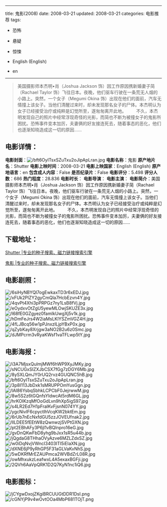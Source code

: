 
---
title: 鬼影(2008)
date: 2008-03-21
updated: 2008-03-21
categories: 电影推荐
tags:
- 恐怖
- 悬疑
- 惊悚

- English (English)
- en
---


> 美国摄影师本杰明•肖（Joshua Jackson 饰）因工作原因携新婚妻子简（Rachael Taylor 饰）飞往日本。夜晚，他们驱车行驶在一条荒无人烟的小路上。突然，一个女子（Megumi Okina 饰）出现在他们的面前，汽车无情撞上该女子。当他们清醒过来时，却未发现那名女子的尸体。本杰明认为女子已经接受治疗或纯粹是幻觉所至，遂匆匆离开此地。  　　不久，本杰明发现自己的照片中经常浮现奇怪的光影，而简也不断为被撞女子的鬼影所困扰。恐怖事件变本加厉，夫妻俩的好友接连死去，随着事态的恶化，他们也逐渐知晓造成这一切的原因……

## **电影详情**：

**电影封面**：<img src="https://image.tmdb.org/t/p/w200/bft6OyITsxSZuTxu2oJipApLran.jpg" alt="/bft6OyITsxSZuTxu2oJipApLran.jpg" title="/bft6OyITsxSZuTxu2oJipApLran.jpg">
**电影名称**：鬼影
**原产地片名**：Shutter
**电影上映时间**：2008-03-21
**电影上映国家**：English (English)
**原产地语言**：en
**包含成人内容**：False
**是否纪录片**：False
**电影评分**：5.498
**评分人数**：686
**热门程度**：28.836
**电影时长**：
**电影导演**：
**电影主演**：
**电影简介**：美国摄影师本杰明•肖（Joshua Jackson 饰）因工作原因携新婚妻子简（Rachael Taylor 饰）飞往日本。夜晚，他们驱车行驶在一条荒无人烟的小路上。突然，一个女子（Megumi Okina 饰）出现在他们的面前，汽车无情撞上该女子。当他们清醒过来时，却未发现那名女子的尸体。本杰明认为女子已经接受治疗或纯粹是幻觉所至，遂匆匆离开此地。  　　不久，本杰明发现自己的照片中经常浮现奇怪的光影，而简也不断为被撞女子的鬼影所困扰。恐怖事件变本加厉，夫妻俩的好友接连死去，随着事态的恶化，他们也逐渐知晓造成这一切的原因……

## **下载地址**：
[Shutter |专业的种子搜索、磁力链接搜索引擎](https://movie.amd794.com:2083/?search=Shutter&ordering=&mode=match_phrase&page_size=10&page=1)

[鬼影 |专业的种子搜索、磁力链接搜索引擎](https://movie.amd794.com:2083/?search=%E9%AC%BC%E5%BD%B1&ordering=&mode=match_phrase&page_size=10&page=1)
 

## **电影剧照**：
<img src="https://image.tmdb.org/t/p/original/6siHyNBYQI7ogEwkaxTD3r6xEDJ.jpg" alt="/6siHyNBYQI7ogEwkaxTD3r6xEDJ.jpg" title="/6siHyNBYQI7ogEwkaxTD3r6xEDJ.jpg"><img src="https://image.tmdb.org/t/p/original/xFUk2PlZY2gyCmQla7HcbEzvn4Y.jpg" alt="/xFUk2PlZY2gyCmQla7HcbEzvn4Y.jpg" title="/xFUk2PlZY2gyCmQla7HcbEzvn4Y.jpg"><img src="https://image.tmdb.org/t/p/original/4qvPt4Xhi3pPRPGz7ny1LsB8fVj.jpg" alt="/4qvPt4Xhi3pPRPGz7ny1LsB8fVj.jpg" title="/4qvPt4Xhi3pPRPGz7ny1LsB8fVj.jpg"><img src="https://image.tmdb.org/t/p/original/eOydxvOtZgU5yewMLOwjSKUZE3x.jpg" alt="/eOydxvOtZgU5yewMLOwjSKUZE3x.jpg" title="/eOydxvOtZgU5yewMLOwjSKUZE3x.jpg"><img src="https://image.tmdb.org/t/p/original/l68fE0GZgyez0famIkUwgXj5v1k.jpg" alt="/l68fE0GZgyez0famIkUwgXj5v1k.jpg" title="/l68fE0GZgyez0famIkUwgXj5v1k.jpg"><img src="https://image.tmdb.org/t/p/original/hDmFeJrs4W2iaMsLKlYSZmVGZ4H.jpg" alt="/hDmFeJrs4W2iaMsLKlYSZmVGZ4H.jpg" title="/hDmFeJrs4W2iaMsLKlYSZmVGZ4H.jpg"><img src="https://image.tmdb.org/t/p/original/4fLJBcq56w1pPJnxzILjpYBxP0x.jpg" alt="/4fLJBcq56w1pPJnxzILjpYBxP0x.jpg" title="/4fLJBcq56w1pPJnxzILjpYBxP0x.jpg"><img src="https://image.tmdb.org/t/p/original/qZybKay8Xrjgw3aNO2B2u6z0Smc.jpg" alt="/qZybKay8Xrjgw3aNO2B2u6z0Smc.jpg" title="/qZybKay8Xrjgw3aNO2B2u6z0Smc.jpg"><img src="https://image.tmdb.org/t/p/original/dJMPcrm3vRyaKWsf1vaTFLwp5tY.jpg" alt="/dJMPcrm3vRyaKWsf1vaTFLwp5tY.jpg" title="/dJMPcrm3vRyaKWsf1vaTFLwp5tY.jpg">

## **电影海报**：
<img src="https://image.tmdb.org/t/p/original/i3A7MjsxQulmjMWf6hWP9XyJMKy.jpg" alt="/i3A7MjsxQulmjMWf6hWP9XyJMKy.jpg" title="/i3A7MjsxQulmjMWf6hWP9XyJMKy.jpg"><img src="https://image.tmdb.org/t/p/original/sNCUGxSIZXJbCSX7fGg7zDGY6Mb.jpg" alt="/sNCUGxSIZXJbCSX7fGg7zDGY6Mb.jpg" title="/sNCUGxSIZXJbCSX7fGg7zDGY6Mb.jpg"><img src="https://image.tmdb.org/t/p/original/8ySXLQmJY0rUQ2rvz4GUQNC5hB.jpg" alt="/8ySXLQmJY0rUQ2rvz4GUQNC5hB.jpg" title="/8ySXLQmJY0rUQ2rvz4GUQNC5hB.jpg"><img src="https://image.tmdb.org/t/p/original/bft6OyITsxSZuTxu2oJipApLran.jpg" alt="/bft6OyITsxSZuTxu2oJipApLran.jpg" title="/bft6OyITsxSZuTxu2oJipApLran.jpg"><img src="https://image.tmdb.org/t/p/original/3p8I113JbDxk1sMRUPPOmYusGgn.jpg" alt="/3p8I113JbDxk1sMRUPPOmYusGgn.jpg" title="/3p8I113JbDxk1sMRUPPOmYusGgn.jpg"><img src="https://image.tmdb.org/t/p/original/lAI86YsbqSbhkLCPCbF0JejrwwM.jpg" alt="/lAI86YsbqSbhkLCPCbF0JejrwwM.jpg" title="/lAI86YsbqSbhkLCPCbF0JejrwwM.jpg"><img src="https://image.tmdb.org/t/p/original/8w5S2z6tGQnfsYIdwcAt5rdM6GL.jpg" alt="/8w5S2z6tGQnfsYIdwcAt5rdM6GL.jpg" title="/8w5S2z6tGQnfsYIdwcAt5rdM6GL.jpg"><img src="https://image.tmdb.org/t/p/original/hrKOIKzqMfOoGdLvn9hXp5igS97.jpg" alt="/hrKOIKzqMfOoGdLvn9hXp5igS97.jpg" title="/hrKOIKzqMfOoGdLvn9hXp5igS97.jpg"><img src="https://image.tmdb.org/t/p/original/s4LR2Ed7H1pFraIKvFjsnN074YY.jpg" alt="/s4LR2Ed7H1pFraIKvFjsnN074YY.jpg" title="/s4LR2Ed7H1pFraIKvFjsnN074YY.jpg"><img src="https://image.tmdb.org/t/p/original/ygcNivlF6cpyctlhVcqKW2bktEm.jpg" alt="/ygcNivlF6cpyctlhVcqKW2bktEm.jpg" title="/ygcNivlF6cpyctlhVcqKW2bktEm.jpg"><img src="https://image.tmdb.org/t/p/original/6rUb7nEcNxfdGU5zzJOVEUfnak2.jpg" alt="/6rUb7nEcNxfdGU5zzJOVEUfnak2.jpg" title="/6rUb7nEcNxfdGU5zzJOVEUfnak2.jpg"><img src="https://image.tmdb.org/t/p/original/llLDEE5fEEtW8zQwnwzjSVPtGXN.jpg" alt="/llLDEE5fEEtW8zQwnwzjSVPtGXN.jpg" title="/llLDEE5fEEtW8zQwnwzjSVPtGXN.jpg"><img src="https://image.tmdb.org/t/p/original/pt2EBhAFy3P6jI1vBQInpro16eG.jpg" alt="/pt2EBhAFy3P6jI1vBQInpro16eG.jpg" title="/pt2EBhAFy3P6jI1vBQInpro16eG.jpg"><img src="https://image.tmdb.org/t/p/original/gvDnQKwFbD8yhg9bJxx1sR5u44b.jpg" alt="/gvDnQKwFbD8yhg9bJxx1sR5u44b.jpg" title="/gvDnQKwFbD8yhg9bJxx1sR5u44b.jpg"><img src="https://image.tmdb.org/t/p/original/jQgdaG8THhaOVyAzve6MZLZdxSZ.jpg" alt="/jQgdaG8THhaOVyAzve6MZLZdxSZ.jpg" title="/jQgdaG8THhaOVyAzve6MZLZdxSZ.jpg"><img src="https://image.tmdb.org/t/p/original/w0iDqNvjVWncI3403ITI5iEIaXN.jpg" alt="/w0iDqNvjVWncI3403ITI5iEIaXN.jpg" title="/w0iDqNvjVWncI3403ITI5iEIaXN.jpg"><img src="https://image.tmdb.org/t/p/original/dXNE6jP9yRhGP5F31aGLVaKvNhS.jpg" alt="/dXNE6jP9yRhGP5F31aGLVaKvNhS.jpg" title="/dXNE6jP9yRhGP5F31aGLVaKvNhS.jpg"><img src="https://image.tmdb.org/t/p/original/5wDKRfMrEZAUPmca2WVBdZrL08R.jpg" alt="/5wDKRfMrEZAUPmca2WVBdZrL08R.jpg" title="/5wDKRfMrEZAUPmca2WVBdZrL08R.jpg"><img src="https://image.tmdb.org/t/p/original/owMhxukzLeafwxL4A5exaxBGFji.jpg" alt="/owMhxukzLeafwxL4A5exaxBGFji.jpg" title="/owMhxukzLeafwxL4A5exaxBGFji.jpg"><img src="https://image.tmdb.org/t/p/original/2QVh6AaVpQRK1D2Q7KyN1nc1iQ6.jpg" alt="/2QVh6AaVpQRK1D2Q7KyN1nc1iQ6.jpg" title="/2QVh6AaVpQRK1D2Q7KyN1nc1iQ6.jpg">

## **电影图标**：
<img src="https://image.tmdb.org/t/p/original/jCYgwDxojZKgiBRCUUGtDDR1DsI.png" alt="/jCYgwDxojZKgiBRCUUGtDDR1DsI.png" title="/jCYgwDxojZKgiBRCUUGtDDR1DsI.png"><img src="https://image.tmdb.org/t/p/original/cGNYjP9v4wOvtOOa4MbP681TOjT.png" alt="/cGNYjP9v4wOvtOOa4MbP681TOjT.png" title="/cGNYjP9v4wOvtOOa4MbP681TOjT.png">
